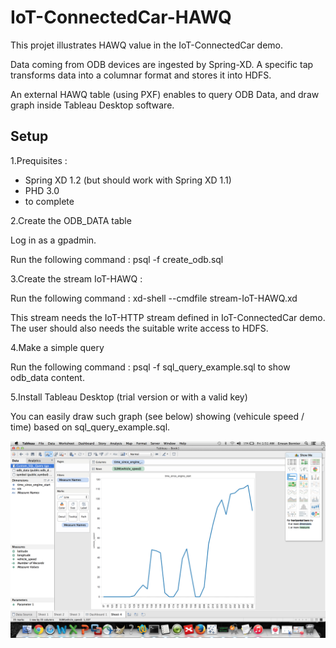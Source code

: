 # IoT-ConnectedCar-HAWQ

This projet illustrates HAWQ value in the IoT-ConnectedCar demo.

Data coming from ODB devices are ingested by Spring-XD. A specific tap transforms data into a columnar format and stores it into HDFS.

An external HAWQ table (using PXF) enables to query ODB Data, and draw graph inside Tableau Desktop software.

## Setup

1.Prequisites :

- Spring XD 1.2 (but should work with Spring XD 1.1)
- PHD 3.0
- to complete

2.Create the ODB_DATA table

Log in as a gpadmin.

Run the following command :  psql -f create_odb.sql 

3.Create the stream IoT-HAWQ :

Run the following command : xd-shell --cmdfile stream-IoT-HAWQ.xd 

This stream needs the IoT-HTTP stream defined in IoT-ConnectedCar demo. The user should also needs the suitable write access to HDFS.

4.Make a simple query

Run the following command : psql -f sql_query_example.sql to show odb_data content.

5.Install Tableau Desktop (trial version or with a valid key)

 You can easily draw such graph (see below) showing (vehicule speed / time) based on sql_query_example.sql.
 
 ![Tableau HAWQ](https://raw.githubusercontent.com/ebornier-pivotal/IoT-ConnectedCar-Extension/master/IoT-ConnectedCar-HAWQ/Tableau-HAWQ.png)
 


